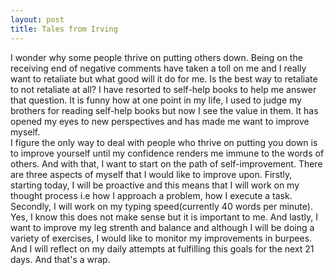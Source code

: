 ```yaml
---
layout: post
title: Tales from Irving
---
```


I wonder why some people thrive on putting others down. Being on the receiving end of negative comments have taken a toll on me and I really want to retaliate but what good will it do for me. Is the best way to retaliate to not retaliate at all? I have resorted to self-help books to help me answer that question. It is funny how at one point in my life, I used to judge my brothers for reading self-help books but now I see the value in them. It has opened my eyes to new perspectives and has made me want to improve myself.<br> I figure the only way to deal with people who thrive on putting you down is to improve yourself until my confidence renders me immune to the words of others. And with that, I want to start on the path of self-improvement. There are three aspects of myself that I would like to improve upon. Firstly, starting today, I will be proactive and this means that I will work on my thought process i.e how I approach a problem, how I execute a task. Secondly, I will work on my typing speed(currently 40 words per minute). Yes, I know this does not make sense but it is important to me. And lastly, I want to improve my leg strenth and balance and although I will be doing a variety of exercises, I would like to monitor my improvements in burpees. And I will reflect on my daily attempts at fulfilling this goals for the next 21 days. And that's a wrap.
